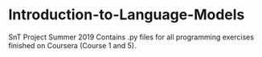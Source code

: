 # Introduction-to-Language-Models
SnT Project Summer 2019
Contains .py files for all programming exercises finished on Coursera (Course 1 and 5). 
